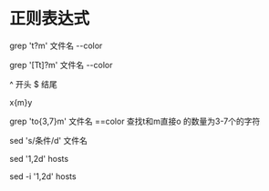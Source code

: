 # 正则表达式 #

grep 't?m' 文件名 --color

grep '[Tt]?m' 文件名 --color

^ 开头
$ 结尾

x\{m\}y

grep 'to\{3,7\}m' 文件名 ==color
查找t和m直接o 的数量为3-7个的字符

sed 's/条件/d' 文件名

sed '1,2d' hosts 

sed -i '1,2d' hosts 